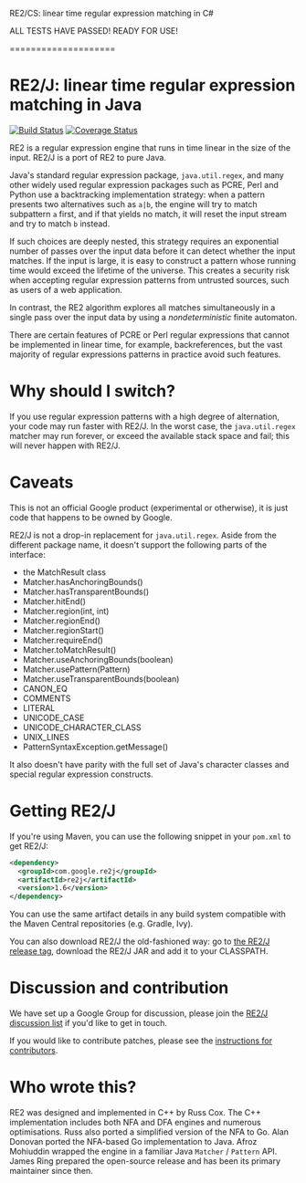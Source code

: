 RE2/CS: linear time regular expression matching in C#

ALL TESTS HAVE PASSED!
READY FOR USE!

====================

RE2/J: linear time regular expression matching in Java
======================================================

[![Build Status](https://github.com/google/re2j/actions/workflows/gradle.yaml/badge.svg?branch=master)](https://github.com/google/re2j/actions/workflows/gradle.yaml?query=branch%3Amaster)
[![Coverage Status](https://codecov.io/gh/google/re2j/branch/master/graph/badge.svg?token=HL6dzvQ9kK)](https://codecov.io/gh/google/re2j)

RE2 is a regular expression engine that runs in time linear in the size of the
input. RE2/J is a port of RE2 to pure Java.

Java's standard regular expression package, `java.util.regex`, and many other
widely used regular expression packages such as PCRE, Perl and Python use a
backtracking implementation strategy: when a pattern presents two alternatives
such as `a|b`, the engine will try to match subpattern `a` first, and if that
yields no match, it will reset the input stream and try to match `b` instead.

If such choices are deeply nested, this strategy requires an exponential number
of passes over the input data before it can detect whether the input matches.
If the input is large, it is easy to construct a pattern whose running time
would exceed the lifetime of the universe. This creates a security risk when
accepting regular expression patterns from untrusted sources, such as users of
a web application.

In contrast, the RE2 algorithm explores all matches simultaneously in a single
pass over the input data by using a _nondeterministic_ finite automaton.

There are certain features of PCRE or Perl regular expressions that cannot be
implemented in linear time, for example, backreferences, but the vast majority
of regular expressions patterns in practice avoid such features.

# Why should I switch?

If you use regular expression patterns with a high degree of alternation, your
code may run faster with RE2/J. In the worst case, the `java.util.regex`
matcher may run forever, or exceed the available stack space and fail; this
will never happen with RE2/J.

# Caveats

This is not an official Google product (experimental or otherwise), it is just
code that happens to be owned by Google.

RE2/J is not a drop-in replacement for `java.util.regex`. Aside from the
different package name, it doesn't support the following parts of the
interface:

* the MatchResult class
* Matcher.hasAnchoringBounds()
* Matcher.hasTransparentBounds()
* Matcher.hitEnd()
* Matcher.region(int, int)
* Matcher.regionEnd()
* Matcher.regionStart()
* Matcher.requireEnd()
* Matcher.toMatchResult()
* Matcher.useAnchoringBounds(boolean)
* Matcher.usePattern(Pattern)
* Matcher.useTransparentBounds(boolean)
* CANON_EQ
* COMMENTS
* LITERAL
* UNICODE_CASE
* UNICODE_CHARACTER_CLASS
* UNIX_LINES
* PatternSyntaxException.getMessage()

It also doesn't have parity with the full set of Java's character classes and
special regular expression constructs.

# Getting RE2/J

If you're using Maven, you can use the following snippet in your `pom.xml` to get RE2/J:

```xml
<dependency>
  <groupId>com.google.re2j</groupId>
  <artifactId>re2j</artifactId>
  <version>1.6</version>
</dependency>
```

You can use the same artifact details in any build system compatible with the Maven Central repositories (e.g. Gradle, Ivy).

You can also download RE2/J the old-fashioned way: go to [the RE2/J release tag](https://github.com/google/re2j/releases), download the RE2/J JAR and add it to your CLASSPATH.

# Discussion and contribution

We have set up a Google Group for discussion, please join the [RE2/J discussion
list](http://groups.google.com/group/re2j-discuss) if you'd like to get in
touch.

If you would like to contribute patches, please see the [instructions for
contributors](CONTRIBUTING.md).

# Who wrote this?

RE2 was designed and implemented in C++ by Russ Cox. The C++ implementation
includes both NFA and DFA engines and numerous optimisations. Russ also ported
a simplified version of the NFA to Go. Alan Donovan ported the NFA-based Go
implementation to Java. Afroz Mohiuddin wrapped the engine in a familiar Java
`Matcher` / `Pattern` API. James Ring prepared the open-source release
and has been its primary maintainer since then.
